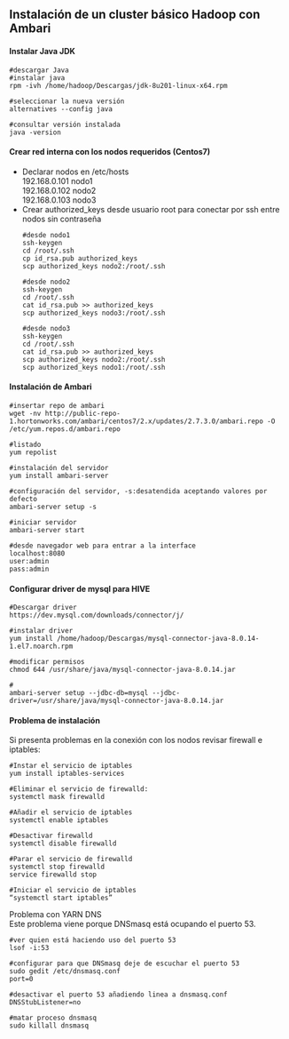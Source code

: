 ## Instalación de un cluster básico Hadoop con Ambari   

#### Instalar Java JDK
```
#descargar Java
#instalar java
rpm -ivh /home/hadoop/Descargas/jdk-8u201-linux-x64.rpm

#seleccionar la nueva versión
alternatives --config java

#consultar versión instalada
java -version
```

#### Crear red interna con los nodos requeridos (Centos7)  
  - Declarar nodos en /etc/hosts    
      192.168.0.101 nodo1  
      192.168.0.102 nodo2  
      192.168.0.103 nodo3  
  - Crear authorized_keys desde usuario root para conectar por ssh entre nodos sin contraseña  
      ```
      #desde nodo1
      ssh-keygen
      cd /root/.ssh
      cp id_rsa.pub authorized_keys
      scp authorized_keys nodo2:/root/.ssh
      
      #desde nodo2
      ssh-keygen
      cd /root/.ssh
      cat id_rsa.pub >> authorized_keys
      scp authorized_keys nodo3:/root/.ssh
      
      #desde nodo3
      ssh-keygen
      cd /root/.ssh
      cat id_rsa.pub >> authorized_keys
      scp authorized_keys nodo2:/root/.ssh
      scp authorized_keys nodo1:/root/.ssh
      
      ```
#### Instalación de Ambari  
```
#insertar repo de ambari
wget -nv http://public-repo-1.hortonworks.com/ambari/centos7/2.x/updates/2.7.3.0/ambari.repo -O /etc/yum.repos.d/ambari.repo

#listado
yum repolist

#instalación del servidor
yum install ambari-server

#configuración del servidor, -s:desatendida aceptando valores por defecto
ambari-server setup -s

#iniciar servidor
ambari-server start

#desde navegador web para entrar a la interface
localhost:8080
user:admin
pass:admin
```

#### Configurar driver de mysql para HIVE
```
#Descargar driver
https://dev.mysql.com/downloads/connector/j/

#instalar driver
yum install /home/hadoop/Descargas/mysql-connector-java-8.0.14-1.el7.noarch.rpm

#modificar permisos
chmod 644 /usr/share/java/mysql-connector-java-8.0.14.jar

#
ambari-server setup --jdbc-db=mysql --jdbc-driver=/usr/share/java/mysql-connector-java-8.0.14.jar
```
#### Problema de instalación  
Si presenta problemas en la conexión con los nodos revisar firewall e iptables: 

```
#Instar el servicio de iptables
yum install iptables-services

#Eliminar el servicio de firewalld:
systemctl mask firewalld

#Añadir el servicio de iptables
systemctl enable iptables

#Desactivar firewalld
systemctl disable firewalld

#Parar el servicio de firewalld
systemctl stop firewalld
service firewalld stop

#Iniciar el servicio de iptables
“systemctl start iptables”
```
      
 Problema con YARN DNS  
 Este problema viene porque DNSmasq está ocupando el puerto 53.
 ```
 #ver quien está haciendo uso del puerto 53
 lsof -i:53
 
 #configurar para que DNSmasq deje de escuchar el puerto 53
 sudo gedit /etc/dnsmasq.conf
 port=0
 
 #desactivar el puerto 53 añadiendo linea a dnsmasq.conf
 DNSStubListener=no
 
 #matar proceso dnsmasq
 sudo killall dnsmasq
 ```
 

